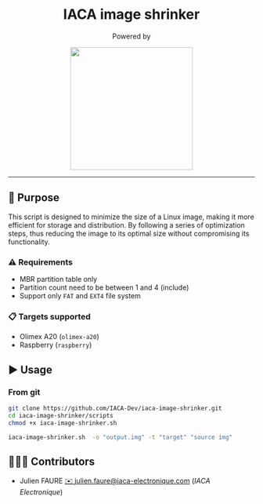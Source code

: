 <h1 align="center">IACA image shrinker</h1>
<p align="center">Powered by </p>
<p align="center">
<a href="https://iaca-electronique.com">
<img style="" width="250px" src="https://www.iaca-electronique.com/img/logo.png">
</a>
</p>

___

## 📄 Purpose

This script is designed to minimize the size of a Linux image, making it more efficient for storage and distribution.
By following a series of optimization steps, thus reducing the image to its optimal size without compromising its functionality.

### ⚠️ Requirements
* MBR partition table only
* Partition count need to be between 1 and 4 (include)
* Support only `FAT` and `EXT4` file system

### 📋️ Targets supported

* Olimex A20 (`olimex-a20`)
* Raspberry (`raspberry`)

## ▶️ Usage

### From git

```bash
git clone https://github.com/IACA-Dev/iaca-image-shrinker.git
cd iaca-image-shrinker/scripts
chmod +x iaca-image-shrinker.sh

iaca-image-shrinker.sh  -o "output.img" -t "target" "source img"
```

## 🧑‍🤝‍🧑 Contributors

* Julien FAURE [✉️ julien.faure@iaca-electronique.com](mailto:julien.faure@iaca-electronique.com) (*IACA Electronique*)
